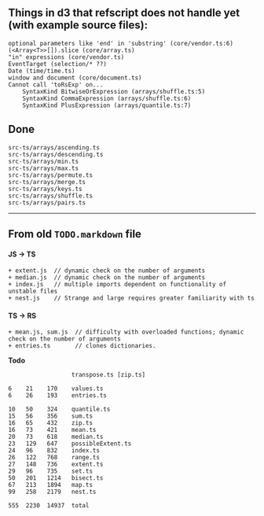 ## Things in d3 that refscript does not handle yet (with example source files):
    
    
    optional parameters like 'end' in 'substring' (core/vendor.ts:6)
    (<Array<T>>[]).slice (core/array.ts)
    "in" expressions (core/vendor.ts)
    EventTarget (selection/* ??)
    Date (time/time.ts)
    window and document (core/document.ts)
    Cannot call 'toRsExp' on...
        SyntaxKind BitwiseOrExpression (arrays/shuffle.ts:5)
        SyntaxKind CommaExpression (arrays/shuffle.ts:6)
        SyntaxKind PlusExpression (arrays/quantile.ts:7)


## Done

    src-ts/arrays/ascending.ts
    src-ts/arrays/descending.ts
    src-ts/arrays/min.ts
    src-ts/arrays/max.ts
    src-ts/arrays/permute.ts
    src-ts/arrays/merge.ts
    src-ts/arrays/keys.ts
    src-ts/arrays/shuffle.ts
    src-ts/arrays/pairs.ts


-----------------------------------------
## From old `TODO.markdown` file

#### JS -> TS

    + extent.js	 // dynamic check on the number of arguments
    + median.js	 // dynamic check on the number of arguments 
    + index.js	 // multiple imports dependent on functionality of unstable files
    + nest.js	 // Strange and large requires greater familiarity with ts

#### TS -> RS 

    + mean.js, sum.js  // difficulty with overloaded functions; dynamic check on the number of arguments
    + entries.ts	   // clones dictionaries.

**Todo**

                      transpose.ts [zip.ts]

    6    21    170    values.ts
    6    26    193    entries.ts

    10   50    324    quantile.ts
    15   56    356    sum.ts
    16   65    432    zip.ts
    16   73    421    mean.ts
    20   73    618    median.ts
    23   129   647    possibleExtent.ts
    24   96    832    index.ts
    26   122   768    range.ts
    27   148   736    extent.ts
    29   96    735    set.ts
    50   201   1214   bisect.ts
    67   213   1894   map.ts
    99   258   2179   nest.ts

    555  2230  14937  total

